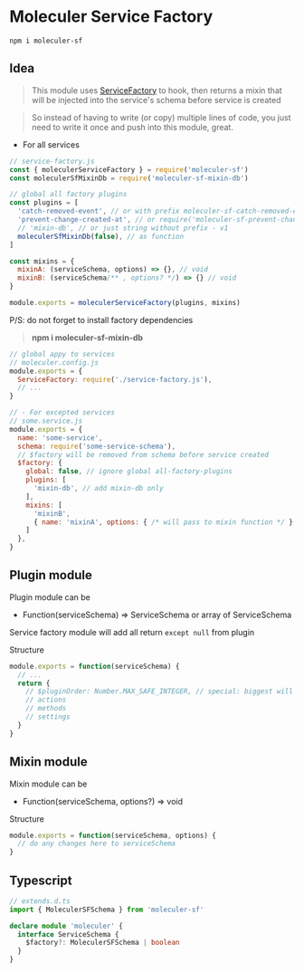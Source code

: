# Moleculer Service Factory

    npm i moleculer-sf

## Idea

> This module uses [ServiceFactory](https://moleculer.services/docs/0.14/configuration.html#Broker-options) to hook, then returns a mixin that will be injected into the service's schema before service is created

> So instead of having to write (or copy) multiple lines of code, you just need to write it once and push into this module, great.

- For all services
```js
// service-factory.js
const { moleculerServiceFactory } = require('moleculer-sf')
const moleculerSfMixinDb = require('moleculer-sf-mixin-db')

// global all factory plugins
const plugins = [
  'catch-removed-event', // or with prefix moleculer-sf-catch-removed-event
  'prevent-change-created-at', // or require('moleculer-sf-prevent-change-created-at')
  // 'mixin-db', // or just string without prefix - v1
  moleculerSfMixinDb(false), // as function
]

const mixins = {
  mixinA: (serviceSchema, options) => {}, // void
  mixinB: (serviceSchema/** , options? */) => {} // void
}

module.exports = moleculerServiceFactory(plugins, mixins)
```
P/S: do not forget to install factory dependencies
> **npm i moleculer-sf-mixin-db**

```js
// global appy to services
// moleculer.config.js
module.exports = {
  ServiceFactory: require('./service-factory.js'),
  // ...
}
```

```js
// - For excepted services
// some.service.js
module.exports = {
  name: 'some-service',
  schema: require('some-service-schema'),
  // $factory will be removed from schema before service created
  $factory: {
    global: false, // ignore global all-factory-plugins
    plugins: [
      'mixin-db', // add mixin-db only
    ],
    mixins: [
      'mixinB',
      { name: 'mixinA', options: { /* will pass to mixin function */ } }
    ]
  },
}
```

## Plugin module

Plugin module can be
- Function(serviceSchema) => ServiceSchema or array of ServiceSchema

Service factory module will add all return `except null` from plugin

Structure
```js
module.exports = function(serviceSchema) {
  // ...
  return {
    // $pluginOrder: Number.MAX_SAFE_INTEGER, // special: biggest will be placed at end of mixins array
    // actions
    // methods
    // settings
  }
}
```
## Mixin module

Mixin module can be
- Function(serviceSchema, options?) => void

Structure
```js
module.exports = function(serviceSchema, options) {
  // do any changes here to serviceSchema
}
```

## Typescript

```typescript
// extends.d.ts
import { MoleculerSFSchema } from 'moleculer-sf'

declare module 'moleculer' {
  interface ServiceSchema {
    $factory?: MoleculerSFSchema | boolean
  }
}

```
